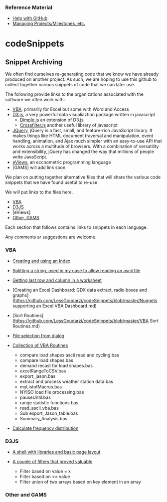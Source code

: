 ### Reference Material

* [Help with GitHub](https://help.github.com)
* [Managing Projects/Milestones, etc.](https://help.github.com/categories/100/articles)

codeSnippets
============

## Snippet Archiving

We often  find ourselves re-generating code that we know we have already produced on another project.  As such, we are hoping to use this github to collect together various snippets of code that we can later use.

The following provide links to the organizations associated with the software we often work with:

* [VBA](http://msdn.microsoft.com/en-us/office/ff688774.aspx), primarily for Excel but some with Word and Access  
* [D3.js](http://www.d3js.org), a very powerful data visualiaztion package written in javascript  
  * [Dimple.js](http://www.Dimplejs.org) an extension of D3.js
  * [Crossfilter.js](http://square.github.io/crossfilter/) another useful library of javascript
* [JQuery](http://jquery.com/), jQuery is a fast, small, and feature-rich JavaScript library. It makes things like HTML document traversal and manipulation, event handling, animation, and Ajax much simpler with an easy-to-use API that works across a multitude of browsers. With a combination of versatility and extensibility, jQuery has changed the way that millions of people write JavaScript.
* [eViews](http://www.eviews.com/home.html), an eccnometric programming language
* [GAMS] will add link soon

We plan on putting together alternative files that will share the various code snippets that we have found useful to re-use.

We will put links to the files here.

* [VBA](#vba-stuff)
* [D3JS](#d3-stuff)
* [eViews]
* [Other, GAMS](#other)

Each section that follows contains links to snippets in each language.

Any comments ar suggestions are welcome.

### <a name="vba-stuff" href="#vba-stuff"></a> VBA
* [Creating and using an Index](https://github.com/LessGoudarzi/codeSnippets/blob/master/examplesVBA.md)
* [Splitting a string, used in my case to allow reading an ascii file](https://github.com/LessGoudarzi/codeSnippets/blob/master/Splitter_read_acsii.md)
* [Getting last row and column in a worksheet](https://github.com/LessGoudarzi/codeSnippets/blob/master/vba_get_lastrow.md)
* [Creating an Excel Dashboard: GDX data extract, radio boxes and graphs](https://github.com/LessGoudarzi/codeSnippets/blob/master/Nuggets supporting an Excel VBA Dashboard.md)
* [Sort Routines](https://github.com/LessGoudarzi/codeSnippets/blob/master/VBA Sort Routines.md)
* [File selection from dialog](https://github.com/LessGoudarzi/codeSnippets/blob/master/VBA%20File%20Dialog.md)
* [Collection of VBA Routines](https://www.dropbox.com/sh/ami0jicq9ik347e/AACG6k5tmGnXG3vvpodzGITia?dl=0)

  * compare load shapes ascii read and cycling.bas
  * compare load shapes.bas
  * demand recast for load shapes.bas
  * excelRangeToCSV.bas
  * export_jason.bas
  * extract and process weather station data.bas
  * myListofMacros.bas
  * NYISO load file processing.bas
  * pauseUntil.bas
  * range statistic functions.bas
  * read_ascii_vba.bas
  * Sub export_Jason_table.bas
  * Summary_Analysis.bas
 
* [Calculate frequency distribution](https://github.com/LessGoudarzi/codeSnippets/blob/master/Histogram.md)


### <a name="d3-stuff" href="#vba-stuff"></a> D3JS
* [A shell with libraries and basic page layout](https://github.com/LessGoudarzi/codeSnippets/blob/master/shell_template.md)
* [A couple of filters that proved valuable](https://github.com/LessGoudarzi/codeSnippets/blob/master/filter_example.md)

  * Filter based on value = x
  * Filter based on >= value
  * Filter union of two arrays based on key element in an array

### <a name="other" href="#other"></a> Other and GAMS
